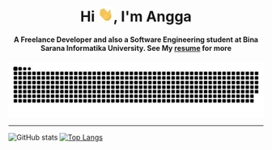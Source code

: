 <div align="center">
<h1 align="center">Hi <img width="30" src="https://github.com/1999AZZAR/1999AZZAR/blob/main/resources/img/waving.gif">, I'm Angga</h1>
<h4 align="center">A Freelance Developer and also a Software Engineering student at Bina Sarana Informatika University. See My <a href="https://blog.kanzankazu.web.id/@fahrianggara/resume-fahrianggara-qnv.pdf" target="_blank">resume</a> for more</h4>
</div>

<div align="center">
  <a href="https://1999azzar.github.io/1999AZZAR/">
  <img src="https://github.com/1999AZZAR/1999AZZAR/blob/main/resources/img/grid-snake.svg"
       alt="snake" />
  </a>
</div>

-----

![GitHub stats](https://github-readme-stats.vercel.app/api?username=fahrianggara&theme=gotham&show_icons=true&count_private=true&hide_title=true&hide_border=true)
[![Top Langs](https://github-readme-stats.vercel.app/api/top-langs/?username=fahrianggara&layout=compact&theme=gotham&hide_border=true&show_icons=true)](https://github.com/anuraghazra/github-readme-stats)
